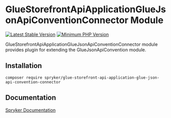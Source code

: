 # GlueStorefrontApiApplicationGlueJsonApiConventionConnector Module
[![Latest Stable Version](https://poser.pugx.org/spryker/glue-storefront-api-application-glue-json-api-convention-connector/v/stable.svg)](https://packagist.org/packages/spryker/glue-storefront-api-application-glue-json-api-convention-connector)
[![Minimum PHP Version](https://img.shields.io/badge/php-%3E%3D%208.0-8892BF.svg)](https://php.net/)

GlueStorefrontApiApplicationGlueJsonApiConventionConnector module provides plugin for extending the GlueJsonApiConvention module.


## Installation

```
composer require spryker/glue-storefront-api-application-glue-json-api-convention-connector
```

## Documentation

[Spryker Documentation](https://docs.spryker.com)
